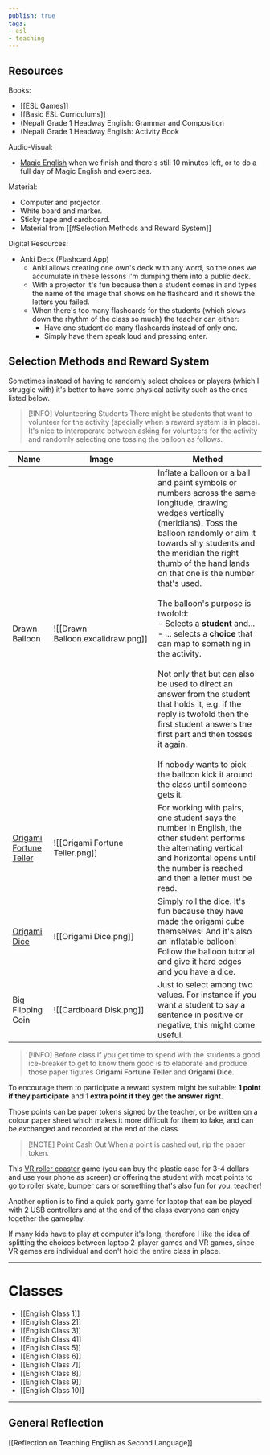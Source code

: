```yaml
---
publish: true
tags:
- esl
- teaching
---
```

## Resources
Books:
- [[ESL Games]]
- [[Basic ESL Curriculums]]
- (Nepal) Grade 1 Headway English: Grammar and Composition
- (Nepal) Grade 1 Headway English: Activity Book

Audio-Visual:
- [Magic English](https://www.youtube.com/playlist?list=PLL4rJkInfUHUL44tyu1bu7YxwWRukTExx) when we finish and there's still 10 minutes left, or to do a full day of Magic English and exercises.

Material:
- Computer and projector.
- White board and marker.
- Sticky tape and cardboard.
- Material from [[#Selection Methods and Reward System]]

Digital Resources:
- Anki Deck (Flashcard App)
	- Anki allows creating one own's deck with any word, so the ones we accumulate in these lessons I'm dumping them into a public deck.
	- With a projector it's fun because then a student comes in and types the name of the image that shows on he flashcard and it shows the letters you failed.
	- When there's too many flashcards for the students (which slows down the rhythm of the class so much) the teacher can either:
		- Have one student do many flashcards instead of only one.
		- Simply have them speak loud and pressing enter.

## Selection Methods and Reward System
Sometimes instead of having to randomly select choices or players (which I struggle with) it's better to have some physical activity such as the ones listed below.

> [!INFO] Volunteering Students
> There might be students that want to volunteer for the activity (specially when a reward system is in place). It's nice to interoperate between asking for volunteers for the activity and randomly selecting one tossing the balloon as follows.


| Name                                                                  | Image                             | Method                                                                                                                                                                                                                                                                                                                                                                                                                                                                                                                                                                                                                                                                                                                           |
| --------------------------------------------------------------------- | --------------------------------- | -------------------------------------------------------------------------------------------------------------------------------------------------------------------------------------------------------------------------------------------------------------------------------------------------------------------------------------------------------------------------------------------------------------------------------------------------------------------------------------------------------------------------------------------------------------------------------------------------------------------------------------------------------------------------------------------------------------------------------- |
| Drawn Balloon                                                         | ![[Drawn Balloon.excalidraw.png]] | Inflate a balloon or a ball and paint symbols or numbers across the same longitude, drawing wedges vertically (meridians). Toss the balloon randomly or aim it towards shy students and the meridian the right thumb of the hand lands on that one is the number that's used.<br><br>The balloon's purpose is twofold:<br>- Selects a **student** and...<br>- ...  selects a **choice** that can map to something in the activity.<br><br>Not only that but can also be used to direct an answer from the student that holds it, e.g. if the reply is twofold then the first student answers the first part and then tosses it again.<br><br>If nobody wants to pick the balloon kick it around the class until someone gets it. |
| [Origami Fortune Teller](https://www.youtube.com/watch?v=SAhiIlTxUYA) | ![[Origami Fortune Teller.png]]   | For working with pairs, one student says the number in English, the other student performs the alternating vertical and horizontal opens until the number is reached and then a letter must be read.                                                                                                                                                                                                                                                                                                                                                                                                                                                                                                                             |
| [Origami Dice](https://www.youtube.com/watch?v=8hA1BKyx5lA)           | ![[Origami Dice.png]]             | Simply roll the dice. It's fun because they have made the origami cube themselves! And it's also an inflatable balloon! Follow the balloon tutorial and give it hard edges and you have a dice.                                                                                                                                                                                                                                                                                                                                                                                                                                                                                                                                  |
| Big Flipping Coin                                                     | ![[Cardboard Disk.png]]           | Just to select among two values. For instance if you want a student to say a sentence in positive or negative, this might come useful.                                                                                                                                                                                                                                                                                                                                                                                                                                                                                                                                                                                           |

> [!INFO] 
> Before class if you get time to spend with the students a good ice-breaker to get to know them good is to elaborate and produce those paper figures **Origami Fortune Teller** and **Origami Dice**.

To encourage them to participate a reward system might be suitable: **1 point if they participate** and **1 extra point if they get the answer right**.

Those points can be paper tokens signed by the teacher, or be written on a colour paper sheet which makes it more difficult for them to fake, and can be exchanged and recorded at the end of the class.

> [!NOTE] Point Cash Out
> When a point is cashed out, rip the paper token.

This [VR roller coaster](https://apps.apple.com/es/app/roller-coaster-vr-theme-park/id1029391378?l=en-GB) game (you can buy the plastic case for 3-4 dollars and use your phone as screen) or offering the student with most points to go to roller skate, bumper cars or something that's also fun for you, teacher!

Another option is to find a quick party game for laptop that can be played with 2 USB controllers and at the end of the class everyone can enjoy together the gameplay.

If many kids have to play at computer it's long, therefore I like the idea of splitting the choices between laptop 2-player games and VR games, since VR games are individual and don't hold the entire class in place.

---

# Classes
- [[English Class 1]]
- [[English Class 2]]
- [[English Class 3]]
- [[English Class 4]]
- [[English Class 5]]
- [[English Class 6]]
- [[English Class 7]]
- [[English Class 8]]
- [[English Class 9]]
- [[English Class 10]]

---

## General Reflection
[[Reflection on Teaching English as Second Language]]